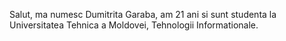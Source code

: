 Salut, ma numesc Dumitrita Garaba, am 21 ani si sunt studenta la Universitatea Tehnica a Moldovei, Tehnologii Informationale.